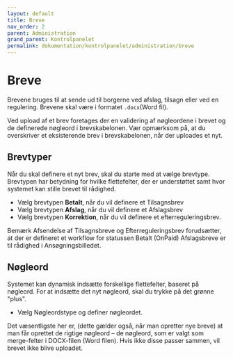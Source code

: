 ```yaml
---
layout: default
title: Breve
nav_order: 2
parent: Administration
grand_parent: Kontrolpanelet
permalink: dokumentation/kontrolpanelet/administration/breve
---
```


# Breve

Brevene bruges til at sende ud til borgerne ved afslag, tilsagn eller ved en regulering.
Brevene skal være i formatet `.docx`(Word fil).

Ved upload af et brev foretages der en validering af nøgleordene i brevet og de definerede nøgleord i brevskabelonen. Vær opmærksom på, at du overskriver et eksisterende brev i brevskabelonen, når der uploades et nyt.


## Brevtyper

Når du skal definere et nyt brev, skal du starte med at vælge brevtype. Brevtypen har betydning for hvilke flettefelter, der er understøttet samt hvor systemet kan stille brevet til rådighed.
* Vælg brevtypen **Betalt**, når du vil definere et Tilsagnsbrev
* Vælg brevtypen **Afslag**, når du vil definere et Afslagsbrev
* Vælg brevtypen **Korrektion**, når du vil definere et efterreguleringsbrev.

Bemærk
Afsendelse af Tilsagnsbreve og Efterreguleringsbrev forudsætter, at der er defineret et workflow for statussen Betalt (OnPaid)
Afslagsbreve er til rådighed i Ansøgningsbilledet.

## Nøgleord

Systemet kan dynamisk indsætte forskellige flettefelter, baseret på nøgleord.
For at indsætte det nyt nøgleord, skal du trykke på det grønne "plus".
* Vælg Nøgleordstype og definer nøgleordet.

Det væsentligste her er, (dette gælder også, når man opretter nye breve) at man får oprettet de rigtige nøgleord – de nøgleord, som er valgt som merge-felter i DOCX-filen (Word filen). Hvis ikke disse passer sammen, vil brevet ikke blive uploadet.

